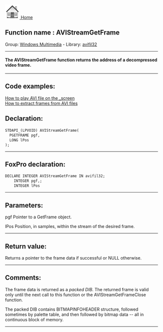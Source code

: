 [<img src="../../images/home.png"> Home ](https://github.com/VFPX/Win32API)  

## Function name : AVIStreamGetFrame
Group: [Windows Multimedia](../../functions_group.md#Windows_Multimedia)  -  Library: [avifil32](../../Libraries.md#avifil32)  
***  


#### The AVIStreamGetFrame function returns the address of a decompressed video frame.
***  


## Code examples:
[How to play AVI file on the _screen](../../samples/sample_430.md)  
[How to extract frames from AVI files](../../samples/sample_484.md)  

## Declaration:
```foxpro  
STDAPI_(LPVOID) AVIStreamGetFrame(
  PGETFRAME pgf,
  LONG lPos
);  
```  
***  


## FoxPro declaration:
```foxpro  
DECLARE INTEGER AVIStreamGetFrame IN avifil32;
	INTEGER pgf,;
	INTEGER lPos  
```  
***  


## Parameters:
pgf
Pointer to a GetFrame object.

lPos
Position, in samples, within the stream of the desired frame.
  
***  


## Return value:
Returns a pointer to the frame data if successful or NULL otherwise.   
***  


## Comments:
The frame data is returned as a <Em>packed DIB</Em>. The returned frame is valid only until the next call to this function or the AVIStreamGetFrameClose function.  
  
The packed DIB contains BITMAPINFOHEADER structure, followed sometimes by palette table, and then followed by bitmap data -- all in continuous block of memory.  
  
***  

